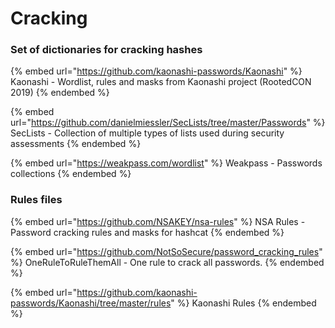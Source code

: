 # Cracking

### Set of dictionaries for cracking hashes <a href="set-of-dictionaries-for-cracking-hashes" id="set-of-dictionaries-for-cracking-hashes"></a>

{% embed url="https://github.com/kaonashi-passwords/Kaonashi" %}
Kaonashi - Wordlist, rules and masks from Kaonashi project (RootedCON 2019)
{% endembed %}

{% embed url="https://github.com/danielmiessler/SecLists/tree/master/Passwords" %}
SecLists - Collection of multiple types of lists used during security assessments
{% endembed %}

{% embed url="https://weakpass.com/wordlist" %}
Weakpass - Passwords collections
{% endembed %}

### Rules files <a href="rules-files" id="rules-files"></a>

{% embed url="https://github.com/NSAKEY/nsa-rules" %}
NSA Rules - Password cracking rules and masks for hashcat
{% endembed %}

{% embed url="https://github.com/NotSoSecure/password_cracking_rules" %}
OneRuleToRuleThemAll - One rule to crack all passwords.
{% endembed %}

{% embed url="https://github.com/kaonashi-passwords/Kaonashi/tree/master/rules" %}
Kaonashi Rules
{% endembed %}



[\
](https://github.com/kaonashi-passwords/Kaonashi)
